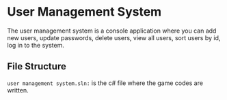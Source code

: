 # User Management System  
The user management system is a console application where you can 
add new users, update passwords, delete users, view all users, sort users by id, log in to the system. 

## File Structure  
`user management system.sln:` is the c# file where the game codes are written.
